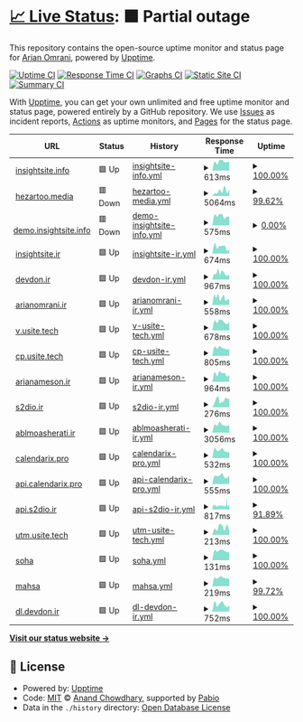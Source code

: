 # [📈 Live Status](https://demo.upptime.js.org): <!--live status--> **🟧 Partial outage**

This repository contains the open-source uptime monitor and status page for [Arian Omrani](https://devdon.ir), powered by [Upptime](https://github.com/upptime/upptime).

[![Uptime CI](https://github.com/arian24b/utm/workflows/Uptime%20CI/badge.svg)](https://github.com/arian24b/utm/actions?query=workflow%3A%22Uptime+CI%22)
[![Response Time CI](https://github.com/arian24b/utm/workflows/Response%20Time%20CI/badge.svg)](https://github.com/arian24b/utm/actions?query=workflow%3A%22Response+Time+CI%22)
[![Graphs CI](https://github.com/arian24b/utm/workflows/Graphs%20CI/badge.svg)](https://github.com/arian24b/utm/actions?query=workflow%3A%22Graphs+CI%22)
[![Static Site CI](https://github.com/arian24b/utm/workflows/Static%20Site%20CI/badge.svg)](https://github.com/arian24b/utm/actions?query=workflow%3A%22Static+Site+CI%22)
[![Summary CI](https://github.com/arian24b/utm/workflows/Summary%20CI/badge.svg)](https://github.com/arian24b/utm/actions?query=workflow%3A%22Summary+CI%22)

With [Upptime](https://upptime.js.org), you can get your own unlimited and free uptime monitor and status page, powered entirely by a GitHub repository. We use [Issues](https://github.com/arian24b/utm/issues) as incident reports, [Actions](https://github.com/arian24b/utm/actions) as uptime monitors, and [Pages](https://demo.upptime.js.org) for the status page.

<!--start: status pages-->
<!-- This summary is generated by Upptime (https://github.com/upptime/upptime) -->
<!-- Do not edit this manually, your changes will be overwritten -->
<!-- prettier-ignore -->
| URL | Status | History | Response Time | Uptime |
| --- | ------ | ------- | ------------- | ------ |
| <img alt="" src="https://icons.duckduckgo.com/ip3/insightsite.info.ico" height="13"> [insightsite.info](https://insightsite.info) | 🟩 Up | [insightsite-info.yml](https://github.com/arian24b/utm/commits/HEAD/history/insightsite-info.yml) | <details><summary><img alt="Response time graph" src="./graphs/insightsite-info/response-time-week.png" height="20"> 613ms</summary><br><a href="https://utm.usite.tech/history/insightsite-info"><img alt="Response time 633" src="https://img.shields.io/endpoint?url=https%3A%2F%2Fraw.githubusercontent.com%2Farian24b%2Futm%2FHEAD%2Fapi%2Finsightsite-info%2Fresponse-time.json"></a><br><a href="https://utm.usite.tech/history/insightsite-info"><img alt="24-hour response time 610" src="https://img.shields.io/endpoint?url=https%3A%2F%2Fraw.githubusercontent.com%2Farian24b%2Futm%2FHEAD%2Fapi%2Finsightsite-info%2Fresponse-time-day.json"></a><br><a href="https://utm.usite.tech/history/insightsite-info"><img alt="7-day response time 613" src="https://img.shields.io/endpoint?url=https%3A%2F%2Fraw.githubusercontent.com%2Farian24b%2Futm%2FHEAD%2Fapi%2Finsightsite-info%2Fresponse-time-week.json"></a><br><a href="https://utm.usite.tech/history/insightsite-info"><img alt="30-day response time 592" src="https://img.shields.io/endpoint?url=https%3A%2F%2Fraw.githubusercontent.com%2Farian24b%2Futm%2FHEAD%2Fapi%2Finsightsite-info%2Fresponse-time-month.json"></a><br><a href="https://utm.usite.tech/history/insightsite-info"><img alt="1-year response time 633" src="https://img.shields.io/endpoint?url=https%3A%2F%2Fraw.githubusercontent.com%2Farian24b%2Futm%2FHEAD%2Fapi%2Finsightsite-info%2Fresponse-time-year.json"></a></details> | <details><summary><a href="https://utm.usite.tech/history/insightsite-info">100.00%</a></summary><a href="https://utm.usite.tech/history/insightsite-info"><img alt="All-time uptime 99.94%" src="https://img.shields.io/endpoint?url=https%3A%2F%2Fraw.githubusercontent.com%2Farian24b%2Futm%2FHEAD%2Fapi%2Finsightsite-info%2Fuptime.json"></a><br><a href="https://utm.usite.tech/history/insightsite-info"><img alt="24-hour uptime 100.00%" src="https://img.shields.io/endpoint?url=https%3A%2F%2Fraw.githubusercontent.com%2Farian24b%2Futm%2FHEAD%2Fapi%2Finsightsite-info%2Fuptime-day.json"></a><br><a href="https://utm.usite.tech/history/insightsite-info"><img alt="7-day uptime 100.00%" src="https://img.shields.io/endpoint?url=https%3A%2F%2Fraw.githubusercontent.com%2Farian24b%2Futm%2FHEAD%2Fapi%2Finsightsite-info%2Fuptime-week.json"></a><br><a href="https://utm.usite.tech/history/insightsite-info"><img alt="30-day uptime 99.94%" src="https://img.shields.io/endpoint?url=https%3A%2F%2Fraw.githubusercontent.com%2Farian24b%2Futm%2FHEAD%2Fapi%2Finsightsite-info%2Fuptime-month.json"></a><br><a href="https://utm.usite.tech/history/insightsite-info"><img alt="1-year uptime 99.94%" src="https://img.shields.io/endpoint?url=https%3A%2F%2Fraw.githubusercontent.com%2Farian24b%2Futm%2FHEAD%2Fapi%2Finsightsite-info%2Fuptime-year.json"></a></details>
| <img alt="" src="https://icons.duckduckgo.com/ip3/hezartoo.media.ico" height="13"> [hezartoo.media](https://hezartoo.media) | 🟥 Down | [hezartoo-media.yml](https://github.com/arian24b/utm/commits/HEAD/history/hezartoo-media.yml) | <details><summary><img alt="Response time graph" src="./graphs/hezartoo-media/response-time-week.png" height="20"> 5064ms</summary><br><a href="https://utm.usite.tech/history/hezartoo-media"><img alt="Response time 2340" src="https://img.shields.io/endpoint?url=https%3A%2F%2Fraw.githubusercontent.com%2Farian24b%2Futm%2FHEAD%2Fapi%2Fhezartoo-media%2Fresponse-time.json"></a><br><a href="https://utm.usite.tech/history/hezartoo-media"><img alt="24-hour response time 10579" src="https://img.shields.io/endpoint?url=https%3A%2F%2Fraw.githubusercontent.com%2Farian24b%2Futm%2FHEAD%2Fapi%2Fhezartoo-media%2Fresponse-time-day.json"></a><br><a href="https://utm.usite.tech/history/hezartoo-media"><img alt="7-day response time 5064" src="https://img.shields.io/endpoint?url=https%3A%2F%2Fraw.githubusercontent.com%2Farian24b%2Futm%2FHEAD%2Fapi%2Fhezartoo-media%2Fresponse-time-week.json"></a><br><a href="https://utm.usite.tech/history/hezartoo-media"><img alt="30-day response time 2535" src="https://img.shields.io/endpoint?url=https%3A%2F%2Fraw.githubusercontent.com%2Farian24b%2Futm%2FHEAD%2Fapi%2Fhezartoo-media%2Fresponse-time-month.json"></a><br><a href="https://utm.usite.tech/history/hezartoo-media"><img alt="1-year response time 2340" src="https://img.shields.io/endpoint?url=https%3A%2F%2Fraw.githubusercontent.com%2Farian24b%2Futm%2FHEAD%2Fapi%2Fhezartoo-media%2Fresponse-time-year.json"></a></details> | <details><summary><a href="https://utm.usite.tech/history/hezartoo-media">99.62%</a></summary><a href="https://utm.usite.tech/history/hezartoo-media"><img alt="All-time uptime 99.93%" src="https://img.shields.io/endpoint?url=https%3A%2F%2Fraw.githubusercontent.com%2Farian24b%2Futm%2FHEAD%2Fapi%2Fhezartoo-media%2Fuptime.json"></a><br><a href="https://utm.usite.tech/history/hezartoo-media"><img alt="24-hour uptime 97.34%" src="https://img.shields.io/endpoint?url=https%3A%2F%2Fraw.githubusercontent.com%2Farian24b%2Futm%2FHEAD%2Fapi%2Fhezartoo-media%2Fuptime-day.json"></a><br><a href="https://utm.usite.tech/history/hezartoo-media"><img alt="7-day uptime 99.62%" src="https://img.shields.io/endpoint?url=https%3A%2F%2Fraw.githubusercontent.com%2Farian24b%2Futm%2FHEAD%2Fapi%2Fhezartoo-media%2Fuptime-week.json"></a><br><a href="https://utm.usite.tech/history/hezartoo-media"><img alt="30-day uptime 99.91%" src="https://img.shields.io/endpoint?url=https%3A%2F%2Fraw.githubusercontent.com%2Farian24b%2Futm%2FHEAD%2Fapi%2Fhezartoo-media%2Fuptime-month.json"></a><br><a href="https://utm.usite.tech/history/hezartoo-media"><img alt="1-year uptime 99.93%" src="https://img.shields.io/endpoint?url=https%3A%2F%2Fraw.githubusercontent.com%2Farian24b%2Futm%2FHEAD%2Fapi%2Fhezartoo-media%2Fuptime-year.json"></a></details>
| <img alt="" src="https://icons.duckduckgo.com/ip3/demo.insightsite.info.ico" height="13"> [demo.insightsite.info](https://demo.insightsite.info) | 🟥 Down | [demo-insightsite-info.yml](https://github.com/arian24b/utm/commits/HEAD/history/demo-insightsite-info.yml) | <details><summary><img alt="Response time graph" src="./graphs/demo-insightsite-info/response-time-week.png" height="20"> 575ms</summary><br><a href="https://utm.usite.tech/history/demo-insightsite-info"><img alt="Response time 691" src="https://img.shields.io/endpoint?url=https%3A%2F%2Fraw.githubusercontent.com%2Farian24b%2Futm%2FHEAD%2Fapi%2Fdemo-insightsite-info%2Fresponse-time.json"></a><br><a href="https://utm.usite.tech/history/demo-insightsite-info"><img alt="24-hour response time 518" src="https://img.shields.io/endpoint?url=https%3A%2F%2Fraw.githubusercontent.com%2Farian24b%2Futm%2FHEAD%2Fapi%2Fdemo-insightsite-info%2Fresponse-time-day.json"></a><br><a href="https://utm.usite.tech/history/demo-insightsite-info"><img alt="7-day response time 575" src="https://img.shields.io/endpoint?url=https%3A%2F%2Fraw.githubusercontent.com%2Farian24b%2Futm%2FHEAD%2Fapi%2Fdemo-insightsite-info%2Fresponse-time-week.json"></a><br><a href="https://utm.usite.tech/history/demo-insightsite-info"><img alt="30-day response time 554" src="https://img.shields.io/endpoint?url=https%3A%2F%2Fraw.githubusercontent.com%2Farian24b%2Futm%2FHEAD%2Fapi%2Fdemo-insightsite-info%2Fresponse-time-month.json"></a><br><a href="https://utm.usite.tech/history/demo-insightsite-info"><img alt="1-year response time 691" src="https://img.shields.io/endpoint?url=https%3A%2F%2Fraw.githubusercontent.com%2Farian24b%2Futm%2FHEAD%2Fapi%2Fdemo-insightsite-info%2Fresponse-time-year.json"></a></details> | <details><summary><a href="https://utm.usite.tech/history/demo-insightsite-info">0.00%</a></summary><a href="https://utm.usite.tech/history/demo-insightsite-info"><img alt="All-time uptime 52.22%" src="https://img.shields.io/endpoint?url=https%3A%2F%2Fraw.githubusercontent.com%2Farian24b%2Futm%2FHEAD%2Fapi%2Fdemo-insightsite-info%2Fuptime.json"></a><br><a href="https://utm.usite.tech/history/demo-insightsite-info"><img alt="24-hour uptime 0.00%" src="https://img.shields.io/endpoint?url=https%3A%2F%2Fraw.githubusercontent.com%2Farian24b%2Futm%2FHEAD%2Fapi%2Fdemo-insightsite-info%2Fuptime-day.json"></a><br><a href="https://utm.usite.tech/history/demo-insightsite-info"><img alt="7-day uptime 0.00%" src="https://img.shields.io/endpoint?url=https%3A%2F%2Fraw.githubusercontent.com%2Farian24b%2Futm%2FHEAD%2Fapi%2Fdemo-insightsite-info%2Fuptime-week.json"></a><br><a href="https://utm.usite.tech/history/demo-insightsite-info"><img alt="30-day uptime 0.00%" src="https://img.shields.io/endpoint?url=https%3A%2F%2Fraw.githubusercontent.com%2Farian24b%2Futm%2FHEAD%2Fapi%2Fdemo-insightsite-info%2Fuptime-month.json"></a><br><a href="https://utm.usite.tech/history/demo-insightsite-info"><img alt="1-year uptime 52.22%" src="https://img.shields.io/endpoint?url=https%3A%2F%2Fraw.githubusercontent.com%2Farian24b%2Futm%2FHEAD%2Fapi%2Fdemo-insightsite-info%2Fuptime-year.json"></a></details>
| <img alt="" src="https://icons.duckduckgo.com/ip3/insightsite.ir.ico" height="13"> [insightsite.ir](https://insightsite.ir) | 🟩 Up | [insightsite-ir.yml](https://github.com/arian24b/utm/commits/HEAD/history/insightsite-ir.yml) | <details><summary><img alt="Response time graph" src="./graphs/insightsite-ir/response-time-week.png" height="20"> 674ms</summary><br><a href="https://utm.usite.tech/history/insightsite-ir"><img alt="Response time 633" src="https://img.shields.io/endpoint?url=https%3A%2F%2Fraw.githubusercontent.com%2Farian24b%2Futm%2FHEAD%2Fapi%2Finsightsite-ir%2Fresponse-time.json"></a><br><a href="https://utm.usite.tech/history/insightsite-ir"><img alt="24-hour response time 418" src="https://img.shields.io/endpoint?url=https%3A%2F%2Fraw.githubusercontent.com%2Farian24b%2Futm%2FHEAD%2Fapi%2Finsightsite-ir%2Fresponse-time-day.json"></a><br><a href="https://utm.usite.tech/history/insightsite-ir"><img alt="7-day response time 674" src="https://img.shields.io/endpoint?url=https%3A%2F%2Fraw.githubusercontent.com%2Farian24b%2Futm%2FHEAD%2Fapi%2Finsightsite-ir%2Fresponse-time-week.json"></a><br><a href="https://utm.usite.tech/history/insightsite-ir"><img alt="30-day response time 649" src="https://img.shields.io/endpoint?url=https%3A%2F%2Fraw.githubusercontent.com%2Farian24b%2Futm%2FHEAD%2Fapi%2Finsightsite-ir%2Fresponse-time-month.json"></a><br><a href="https://utm.usite.tech/history/insightsite-ir"><img alt="1-year response time 633" src="https://img.shields.io/endpoint?url=https%3A%2F%2Fraw.githubusercontent.com%2Farian24b%2Futm%2FHEAD%2Fapi%2Finsightsite-ir%2Fresponse-time-year.json"></a></details> | <details><summary><a href="https://utm.usite.tech/history/insightsite-ir">100.00%</a></summary><a href="https://utm.usite.tech/history/insightsite-ir"><img alt="All-time uptime 49.73%" src="https://img.shields.io/endpoint?url=https%3A%2F%2Fraw.githubusercontent.com%2Farian24b%2Futm%2FHEAD%2Fapi%2Finsightsite-ir%2Fuptime.json"></a><br><a href="https://utm.usite.tech/history/insightsite-ir"><img alt="24-hour uptime 100.00%" src="https://img.shields.io/endpoint?url=https%3A%2F%2Fraw.githubusercontent.com%2Farian24b%2Futm%2FHEAD%2Fapi%2Finsightsite-ir%2Fuptime-day.json"></a><br><a href="https://utm.usite.tech/history/insightsite-ir"><img alt="7-day uptime 100.00%" src="https://img.shields.io/endpoint?url=https%3A%2F%2Fraw.githubusercontent.com%2Farian24b%2Futm%2FHEAD%2Fapi%2Finsightsite-ir%2Fuptime-week.json"></a><br><a href="https://utm.usite.tech/history/insightsite-ir"><img alt="30-day uptime 99.94%" src="https://img.shields.io/endpoint?url=https%3A%2F%2Fraw.githubusercontent.com%2Farian24b%2Futm%2FHEAD%2Fapi%2Finsightsite-ir%2Fuptime-month.json"></a><br><a href="https://utm.usite.tech/history/insightsite-ir"><img alt="1-year uptime 49.73%" src="https://img.shields.io/endpoint?url=https%3A%2F%2Fraw.githubusercontent.com%2Farian24b%2Futm%2FHEAD%2Fapi%2Finsightsite-ir%2Fuptime-year.json"></a></details>
| <img alt="" src="https://icons.duckduckgo.com/ip3/devdon.ir.ico" height="13"> [devdon.ir](https://devdon.ir) | 🟩 Up | [devdon-ir.yml](https://github.com/arian24b/utm/commits/HEAD/history/devdon-ir.yml) | <details><summary><img alt="Response time graph" src="./graphs/devdon-ir/response-time-week.png" height="20"> 967ms</summary><br><a href="https://utm.usite.tech/history/devdon-ir"><img alt="Response time 652" src="https://img.shields.io/endpoint?url=https%3A%2F%2Fraw.githubusercontent.com%2Farian24b%2Futm%2FHEAD%2Fapi%2Fdevdon-ir%2Fresponse-time.json"></a><br><a href="https://utm.usite.tech/history/devdon-ir"><img alt="24-hour response time 761" src="https://img.shields.io/endpoint?url=https%3A%2F%2Fraw.githubusercontent.com%2Farian24b%2Futm%2FHEAD%2Fapi%2Fdevdon-ir%2Fresponse-time-day.json"></a><br><a href="https://utm.usite.tech/history/devdon-ir"><img alt="7-day response time 967" src="https://img.shields.io/endpoint?url=https%3A%2F%2Fraw.githubusercontent.com%2Farian24b%2Futm%2FHEAD%2Fapi%2Fdevdon-ir%2Fresponse-time-week.json"></a><br><a href="https://utm.usite.tech/history/devdon-ir"><img alt="30-day response time 992" src="https://img.shields.io/endpoint?url=https%3A%2F%2Fraw.githubusercontent.com%2Farian24b%2Futm%2FHEAD%2Fapi%2Fdevdon-ir%2Fresponse-time-month.json"></a><br><a href="https://utm.usite.tech/history/devdon-ir"><img alt="1-year response time 676" src="https://img.shields.io/endpoint?url=https%3A%2F%2Fraw.githubusercontent.com%2Farian24b%2Futm%2FHEAD%2Fapi%2Fdevdon-ir%2Fresponse-time-year.json"></a></details> | <details><summary><a href="https://utm.usite.tech/history/devdon-ir">100.00%</a></summary><a href="https://utm.usite.tech/history/devdon-ir"><img alt="All-time uptime 50.71%" src="https://img.shields.io/endpoint?url=https%3A%2F%2Fraw.githubusercontent.com%2Farian24b%2Futm%2FHEAD%2Fapi%2Fdevdon-ir%2Fuptime.json"></a><br><a href="https://utm.usite.tech/history/devdon-ir"><img alt="24-hour uptime 100.00%" src="https://img.shields.io/endpoint?url=https%3A%2F%2Fraw.githubusercontent.com%2Farian24b%2Futm%2FHEAD%2Fapi%2Fdevdon-ir%2Fuptime-day.json"></a><br><a href="https://utm.usite.tech/history/devdon-ir"><img alt="7-day uptime 100.00%" src="https://img.shields.io/endpoint?url=https%3A%2F%2Fraw.githubusercontent.com%2Farian24b%2Futm%2FHEAD%2Fapi%2Fdevdon-ir%2Fuptime-week.json"></a><br><a href="https://utm.usite.tech/history/devdon-ir"><img alt="30-day uptime 100.00%" src="https://img.shields.io/endpoint?url=https%3A%2F%2Fraw.githubusercontent.com%2Farian24b%2Futm%2FHEAD%2Fapi%2Fdevdon-ir%2Fuptime-month.json"></a><br><a href="https://utm.usite.tech/history/devdon-ir"><img alt="1-year uptime 55.85%" src="https://img.shields.io/endpoint?url=https%3A%2F%2Fraw.githubusercontent.com%2Farian24b%2Futm%2FHEAD%2Fapi%2Fdevdon-ir%2Fuptime-year.json"></a></details>
| <img alt="" src="https://icons.duckduckgo.com/ip3/arianomrani.ir.ico" height="13"> [arianomrani.ir](https://arianomrani.ir) | 🟩 Up | [arianomrani-ir.yml](https://github.com/arian24b/utm/commits/HEAD/history/arianomrani-ir.yml) | <details><summary><img alt="Response time graph" src="./graphs/arianomrani-ir/response-time-week.png" height="20"> 558ms</summary><br><a href="https://utm.usite.tech/history/arianomrani-ir"><img alt="Response time 548" src="https://img.shields.io/endpoint?url=https%3A%2F%2Fraw.githubusercontent.com%2Farian24b%2Futm%2FHEAD%2Fapi%2Farianomrani-ir%2Fresponse-time.json"></a><br><a href="https://utm.usite.tech/history/arianomrani-ir"><img alt="24-hour response time 431" src="https://img.shields.io/endpoint?url=https%3A%2F%2Fraw.githubusercontent.com%2Farian24b%2Futm%2FHEAD%2Fapi%2Farianomrani-ir%2Fresponse-time-day.json"></a><br><a href="https://utm.usite.tech/history/arianomrani-ir"><img alt="7-day response time 558" src="https://img.shields.io/endpoint?url=https%3A%2F%2Fraw.githubusercontent.com%2Farian24b%2Futm%2FHEAD%2Fapi%2Farianomrani-ir%2Fresponse-time-week.json"></a><br><a href="https://utm.usite.tech/history/arianomrani-ir"><img alt="30-day response time 612" src="https://img.shields.io/endpoint?url=https%3A%2F%2Fraw.githubusercontent.com%2Farian24b%2Futm%2FHEAD%2Fapi%2Farianomrani-ir%2Fresponse-time-month.json"></a><br><a href="https://utm.usite.tech/history/arianomrani-ir"><img alt="1-year response time 559" src="https://img.shields.io/endpoint?url=https%3A%2F%2Fraw.githubusercontent.com%2Farian24b%2Futm%2FHEAD%2Fapi%2Farianomrani-ir%2Fresponse-time-year.json"></a></details> | <details><summary><a href="https://utm.usite.tech/history/arianomrani-ir">100.00%</a></summary><a href="https://utm.usite.tech/history/arianomrani-ir"><img alt="All-time uptime 29.48%" src="https://img.shields.io/endpoint?url=https%3A%2F%2Fraw.githubusercontent.com%2Farian24b%2Futm%2FHEAD%2Fapi%2Farianomrani-ir%2Fuptime.json"></a><br><a href="https://utm.usite.tech/history/arianomrani-ir"><img alt="24-hour uptime 100.00%" src="https://img.shields.io/endpoint?url=https%3A%2F%2Fraw.githubusercontent.com%2Farian24b%2Futm%2FHEAD%2Fapi%2Farianomrani-ir%2Fuptime-day.json"></a><br><a href="https://utm.usite.tech/history/arianomrani-ir"><img alt="7-day uptime 100.00%" src="https://img.shields.io/endpoint?url=https%3A%2F%2Fraw.githubusercontent.com%2Farian24b%2Futm%2FHEAD%2Fapi%2Farianomrani-ir%2Fuptime-week.json"></a><br><a href="https://utm.usite.tech/history/arianomrani-ir"><img alt="30-day uptime 100.00%" src="https://img.shields.io/endpoint?url=https%3A%2F%2Fraw.githubusercontent.com%2Farian24b%2Futm%2FHEAD%2Fapi%2Farianomrani-ir%2Fuptime-month.json"></a><br><a href="https://utm.usite.tech/history/arianomrani-ir"><img alt="1-year uptime 32.47%" src="https://img.shields.io/endpoint?url=https%3A%2F%2Fraw.githubusercontent.com%2Farian24b%2Futm%2FHEAD%2Fapi%2Farianomrani-ir%2Fuptime-year.json"></a></details>
| <img alt="" src="https://icons.duckduckgo.com/ip3/v.usite.tech.ico" height="13"> [v.usite.tech](https://v.usite.tech) | 🟩 Up | [v-usite-tech.yml](https://github.com/arian24b/utm/commits/HEAD/history/v-usite-tech.yml) | <details><summary><img alt="Response time graph" src="./graphs/v-usite-tech/response-time-week.png" height="20"> 678ms</summary><br><a href="https://utm.usite.tech/history/v-usite-tech"><img alt="Response time 742" src="https://img.shields.io/endpoint?url=https%3A%2F%2Fraw.githubusercontent.com%2Farian24b%2Futm%2FHEAD%2Fapi%2Fv-usite-tech%2Fresponse-time.json"></a><br><a href="https://utm.usite.tech/history/v-usite-tech"><img alt="24-hour response time 626" src="https://img.shields.io/endpoint?url=https%3A%2F%2Fraw.githubusercontent.com%2Farian24b%2Futm%2FHEAD%2Fapi%2Fv-usite-tech%2Fresponse-time-day.json"></a><br><a href="https://utm.usite.tech/history/v-usite-tech"><img alt="7-day response time 678" src="https://img.shields.io/endpoint?url=https%3A%2F%2Fraw.githubusercontent.com%2Farian24b%2Futm%2FHEAD%2Fapi%2Fv-usite-tech%2Fresponse-time-week.json"></a><br><a href="https://utm.usite.tech/history/v-usite-tech"><img alt="30-day response time 647" src="https://img.shields.io/endpoint?url=https%3A%2F%2Fraw.githubusercontent.com%2Farian24b%2Futm%2FHEAD%2Fapi%2Fv-usite-tech%2Fresponse-time-month.json"></a><br><a href="https://utm.usite.tech/history/v-usite-tech"><img alt="1-year response time 742" src="https://img.shields.io/endpoint?url=https%3A%2F%2Fraw.githubusercontent.com%2Farian24b%2Futm%2FHEAD%2Fapi%2Fv-usite-tech%2Fresponse-time-year.json"></a></details> | <details><summary><a href="https://utm.usite.tech/history/v-usite-tech">100.00%</a></summary><a href="https://utm.usite.tech/history/v-usite-tech"><img alt="All-time uptime 99.95%" src="https://img.shields.io/endpoint?url=https%3A%2F%2Fraw.githubusercontent.com%2Farian24b%2Futm%2FHEAD%2Fapi%2Fv-usite-tech%2Fuptime.json"></a><br><a href="https://utm.usite.tech/history/v-usite-tech"><img alt="24-hour uptime 100.00%" src="https://img.shields.io/endpoint?url=https%3A%2F%2Fraw.githubusercontent.com%2Farian24b%2Futm%2FHEAD%2Fapi%2Fv-usite-tech%2Fuptime-day.json"></a><br><a href="https://utm.usite.tech/history/v-usite-tech"><img alt="7-day uptime 100.00%" src="https://img.shields.io/endpoint?url=https%3A%2F%2Fraw.githubusercontent.com%2Farian24b%2Futm%2FHEAD%2Fapi%2Fv-usite-tech%2Fuptime-week.json"></a><br><a href="https://utm.usite.tech/history/v-usite-tech"><img alt="30-day uptime 100.00%" src="https://img.shields.io/endpoint?url=https%3A%2F%2Fraw.githubusercontent.com%2Farian24b%2Futm%2FHEAD%2Fapi%2Fv-usite-tech%2Fuptime-month.json"></a><br><a href="https://utm.usite.tech/history/v-usite-tech"><img alt="1-year uptime 99.95%" src="https://img.shields.io/endpoint?url=https%3A%2F%2Fraw.githubusercontent.com%2Farian24b%2Futm%2FHEAD%2Fapi%2Fv-usite-tech%2Fuptime-year.json"></a></details>
| <img alt="" src="https://icons.duckduckgo.com/ip3/cp.usite.tech.ico" height="13"> [cp.usite.tech](https://cp.usite.tech) | 🟩 Up | [cp-usite-tech.yml](https://github.com/arian24b/utm/commits/HEAD/history/cp-usite-tech.yml) | <details><summary><img alt="Response time graph" src="./graphs/cp-usite-tech/response-time-week.png" height="20"> 805ms</summary><br><a href="https://utm.usite.tech/history/cp-usite-tech"><img alt="Response time 832" src="https://img.shields.io/endpoint?url=https%3A%2F%2Fraw.githubusercontent.com%2Farian24b%2Futm%2FHEAD%2Fapi%2Fcp-usite-tech%2Fresponse-time.json"></a><br><a href="https://utm.usite.tech/history/cp-usite-tech"><img alt="24-hour response time 689" src="https://img.shields.io/endpoint?url=https%3A%2F%2Fraw.githubusercontent.com%2Farian24b%2Futm%2FHEAD%2Fapi%2Fcp-usite-tech%2Fresponse-time-day.json"></a><br><a href="https://utm.usite.tech/history/cp-usite-tech"><img alt="7-day response time 805" src="https://img.shields.io/endpoint?url=https%3A%2F%2Fraw.githubusercontent.com%2Farian24b%2Futm%2FHEAD%2Fapi%2Fcp-usite-tech%2Fresponse-time-week.json"></a><br><a href="https://utm.usite.tech/history/cp-usite-tech"><img alt="30-day response time 798" src="https://img.shields.io/endpoint?url=https%3A%2F%2Fraw.githubusercontent.com%2Farian24b%2Futm%2FHEAD%2Fapi%2Fcp-usite-tech%2Fresponse-time-month.json"></a><br><a href="https://utm.usite.tech/history/cp-usite-tech"><img alt="1-year response time 832" src="https://img.shields.io/endpoint?url=https%3A%2F%2Fraw.githubusercontent.com%2Farian24b%2Futm%2FHEAD%2Fapi%2Fcp-usite-tech%2Fresponse-time-year.json"></a></details> | <details><summary><a href="https://utm.usite.tech/history/cp-usite-tech">100.00%</a></summary><a href="https://utm.usite.tech/history/cp-usite-tech"><img alt="All-time uptime 99.95%" src="https://img.shields.io/endpoint?url=https%3A%2F%2Fraw.githubusercontent.com%2Farian24b%2Futm%2FHEAD%2Fapi%2Fcp-usite-tech%2Fuptime.json"></a><br><a href="https://utm.usite.tech/history/cp-usite-tech"><img alt="24-hour uptime 100.00%" src="https://img.shields.io/endpoint?url=https%3A%2F%2Fraw.githubusercontent.com%2Farian24b%2Futm%2FHEAD%2Fapi%2Fcp-usite-tech%2Fuptime-day.json"></a><br><a href="https://utm.usite.tech/history/cp-usite-tech"><img alt="7-day uptime 100.00%" src="https://img.shields.io/endpoint?url=https%3A%2F%2Fraw.githubusercontent.com%2Farian24b%2Futm%2FHEAD%2Fapi%2Fcp-usite-tech%2Fuptime-week.json"></a><br><a href="https://utm.usite.tech/history/cp-usite-tech"><img alt="30-day uptime 100.00%" src="https://img.shields.io/endpoint?url=https%3A%2F%2Fraw.githubusercontent.com%2Farian24b%2Futm%2FHEAD%2Fapi%2Fcp-usite-tech%2Fuptime-month.json"></a><br><a href="https://utm.usite.tech/history/cp-usite-tech"><img alt="1-year uptime 99.95%" src="https://img.shields.io/endpoint?url=https%3A%2F%2Fraw.githubusercontent.com%2Farian24b%2Futm%2FHEAD%2Fapi%2Fcp-usite-tech%2Fuptime-year.json"></a></details>
| <img alt="" src="https://icons.duckduckgo.com/ip3/arianameson.ir.ico" height="13"> [arianameson.ir](https://arianameson.ir) | 🟩 Up | [arianameson-ir.yml](https://github.com/arian24b/utm/commits/HEAD/history/arianameson-ir.yml) | <details><summary><img alt="Response time graph" src="./graphs/arianameson-ir/response-time-week.png" height="20"> 964ms</summary><br><a href="https://utm.usite.tech/history/arianameson-ir"><img alt="Response time 935" src="https://img.shields.io/endpoint?url=https%3A%2F%2Fraw.githubusercontent.com%2Farian24b%2Futm%2FHEAD%2Fapi%2Farianameson-ir%2Fresponse-time.json"></a><br><a href="https://utm.usite.tech/history/arianameson-ir"><img alt="24-hour response time 823" src="https://img.shields.io/endpoint?url=https%3A%2F%2Fraw.githubusercontent.com%2Farian24b%2Futm%2FHEAD%2Fapi%2Farianameson-ir%2Fresponse-time-day.json"></a><br><a href="https://utm.usite.tech/history/arianameson-ir"><img alt="7-day response time 964" src="https://img.shields.io/endpoint?url=https%3A%2F%2Fraw.githubusercontent.com%2Farian24b%2Futm%2FHEAD%2Fapi%2Farianameson-ir%2Fresponse-time-week.json"></a><br><a href="https://utm.usite.tech/history/arianameson-ir"><img alt="30-day response time 915" src="https://img.shields.io/endpoint?url=https%3A%2F%2Fraw.githubusercontent.com%2Farian24b%2Futm%2FHEAD%2Fapi%2Farianameson-ir%2Fresponse-time-month.json"></a><br><a href="https://utm.usite.tech/history/arianameson-ir"><img alt="1-year response time 913" src="https://img.shields.io/endpoint?url=https%3A%2F%2Fraw.githubusercontent.com%2Farian24b%2Futm%2FHEAD%2Fapi%2Farianameson-ir%2Fresponse-time-year.json"></a></details> | <details><summary><a href="https://utm.usite.tech/history/arianameson-ir">100.00%</a></summary><a href="https://utm.usite.tech/history/arianameson-ir"><img alt="All-time uptime 60.89%" src="https://img.shields.io/endpoint?url=https%3A%2F%2Fraw.githubusercontent.com%2Farian24b%2Futm%2FHEAD%2Fapi%2Farianameson-ir%2Fuptime.json"></a><br><a href="https://utm.usite.tech/history/arianameson-ir"><img alt="24-hour uptime 100.00%" src="https://img.shields.io/endpoint?url=https%3A%2F%2Fraw.githubusercontent.com%2Farian24b%2Futm%2FHEAD%2Fapi%2Farianameson-ir%2Fuptime-day.json"></a><br><a href="https://utm.usite.tech/history/arianameson-ir"><img alt="7-day uptime 100.00%" src="https://img.shields.io/endpoint?url=https%3A%2F%2Fraw.githubusercontent.com%2Farian24b%2Futm%2FHEAD%2Fapi%2Farianameson-ir%2Fuptime-week.json"></a><br><a href="https://utm.usite.tech/history/arianameson-ir"><img alt="30-day uptime 100.00%" src="https://img.shields.io/endpoint?url=https%3A%2F%2Fraw.githubusercontent.com%2Farian24b%2Futm%2FHEAD%2Fapi%2Farianameson-ir%2Fuptime-month.json"></a><br><a href="https://utm.usite.tech/history/arianameson-ir"><img alt="1-year uptime 60.46%" src="https://img.shields.io/endpoint?url=https%3A%2F%2Fraw.githubusercontent.com%2Farian24b%2Futm%2FHEAD%2Fapi%2Farianameson-ir%2Fuptime-year.json"></a></details>
| <img alt="" src="https://icons.duckduckgo.com/ip3/s2dio.ir.ico" height="13"> [s2dio.ir](https://s2dio.ir) | 🟩 Up | [s2dio-ir.yml](https://github.com/arian24b/utm/commits/HEAD/history/s2dio-ir.yml) | <details><summary><img alt="Response time graph" src="./graphs/s2dio-ir/response-time-week.png" height="20"> 276ms</summary><br><a href="https://utm.usite.tech/history/s2dio-ir"><img alt="Response time 443" src="https://img.shields.io/endpoint?url=https%3A%2F%2Fraw.githubusercontent.com%2Farian24b%2Futm%2FHEAD%2Fapi%2Fs2dio-ir%2Fresponse-time.json"></a><br><a href="https://utm.usite.tech/history/s2dio-ir"><img alt="24-hour response time 325" src="https://img.shields.io/endpoint?url=https%3A%2F%2Fraw.githubusercontent.com%2Farian24b%2Futm%2FHEAD%2Fapi%2Fs2dio-ir%2Fresponse-time-day.json"></a><br><a href="https://utm.usite.tech/history/s2dio-ir"><img alt="7-day response time 276" src="https://img.shields.io/endpoint?url=https%3A%2F%2Fraw.githubusercontent.com%2Farian24b%2Futm%2FHEAD%2Fapi%2Fs2dio-ir%2Fresponse-time-week.json"></a><br><a href="https://utm.usite.tech/history/s2dio-ir"><img alt="30-day response time 274" src="https://img.shields.io/endpoint?url=https%3A%2F%2Fraw.githubusercontent.com%2Farian24b%2Futm%2FHEAD%2Fapi%2Fs2dio-ir%2Fresponse-time-month.json"></a><br><a href="https://utm.usite.tech/history/s2dio-ir"><img alt="1-year response time 443" src="https://img.shields.io/endpoint?url=https%3A%2F%2Fraw.githubusercontent.com%2Farian24b%2Futm%2FHEAD%2Fapi%2Fs2dio-ir%2Fresponse-time-year.json"></a></details> | <details><summary><a href="https://utm.usite.tech/history/s2dio-ir">100.00%</a></summary><a href="https://utm.usite.tech/history/s2dio-ir"><img alt="All-time uptime 99.95%" src="https://img.shields.io/endpoint?url=https%3A%2F%2Fraw.githubusercontent.com%2Farian24b%2Futm%2FHEAD%2Fapi%2Fs2dio-ir%2Fuptime.json"></a><br><a href="https://utm.usite.tech/history/s2dio-ir"><img alt="24-hour uptime 100.00%" src="https://img.shields.io/endpoint?url=https%3A%2F%2Fraw.githubusercontent.com%2Farian24b%2Futm%2FHEAD%2Fapi%2Fs2dio-ir%2Fuptime-day.json"></a><br><a href="https://utm.usite.tech/history/s2dio-ir"><img alt="7-day uptime 100.00%" src="https://img.shields.io/endpoint?url=https%3A%2F%2Fraw.githubusercontent.com%2Farian24b%2Futm%2FHEAD%2Fapi%2Fs2dio-ir%2Fuptime-week.json"></a><br><a href="https://utm.usite.tech/history/s2dio-ir"><img alt="30-day uptime 100.00%" src="https://img.shields.io/endpoint?url=https%3A%2F%2Fraw.githubusercontent.com%2Farian24b%2Futm%2FHEAD%2Fapi%2Fs2dio-ir%2Fuptime-month.json"></a><br><a href="https://utm.usite.tech/history/s2dio-ir"><img alt="1-year uptime 99.95%" src="https://img.shields.io/endpoint?url=https%3A%2F%2Fraw.githubusercontent.com%2Farian24b%2Futm%2FHEAD%2Fapi%2Fs2dio-ir%2Fuptime-year.json"></a></details>
| <img alt="" src="https://icons.duckduckgo.com/ip3/ablmoasherati.ir.ico" height="13"> [ablmoasherati.ir](https://ablmoasherati.ir) | 🟩 Up | [ablmoasherati-ir.yml](https://github.com/arian24b/utm/commits/HEAD/history/ablmoasherati-ir.yml) | <details><summary><img alt="Response time graph" src="./graphs/ablmoasherati-ir/response-time-week.png" height="20"> 3056ms</summary><br><a href="https://utm.usite.tech/history/ablmoasherati-ir"><img alt="Response time 2899" src="https://img.shields.io/endpoint?url=https%3A%2F%2Fraw.githubusercontent.com%2Farian24b%2Futm%2FHEAD%2Fapi%2Fablmoasherati-ir%2Fresponse-time.json"></a><br><a href="https://utm.usite.tech/history/ablmoasherati-ir"><img alt="24-hour response time 2945" src="https://img.shields.io/endpoint?url=https%3A%2F%2Fraw.githubusercontent.com%2Farian24b%2Futm%2FHEAD%2Fapi%2Fablmoasherati-ir%2Fresponse-time-day.json"></a><br><a href="https://utm.usite.tech/history/ablmoasherati-ir"><img alt="7-day response time 3056" src="https://img.shields.io/endpoint?url=https%3A%2F%2Fraw.githubusercontent.com%2Farian24b%2Futm%2FHEAD%2Fapi%2Fablmoasherati-ir%2Fresponse-time-week.json"></a><br><a href="https://utm.usite.tech/history/ablmoasherati-ir"><img alt="30-day response time 3038" src="https://img.shields.io/endpoint?url=https%3A%2F%2Fraw.githubusercontent.com%2Farian24b%2Futm%2FHEAD%2Fapi%2Fablmoasherati-ir%2Fresponse-time-month.json"></a><br><a href="https://utm.usite.tech/history/ablmoasherati-ir"><img alt="1-year response time 2899" src="https://img.shields.io/endpoint?url=https%3A%2F%2Fraw.githubusercontent.com%2Farian24b%2Futm%2FHEAD%2Fapi%2Fablmoasherati-ir%2Fresponse-time-year.json"></a></details> | <details><summary><a href="https://utm.usite.tech/history/ablmoasherati-ir">100.00%</a></summary><a href="https://utm.usite.tech/history/ablmoasherati-ir"><img alt="All-time uptime 98.69%" src="https://img.shields.io/endpoint?url=https%3A%2F%2Fraw.githubusercontent.com%2Farian24b%2Futm%2FHEAD%2Fapi%2Fablmoasherati-ir%2Fuptime.json"></a><br><a href="https://utm.usite.tech/history/ablmoasherati-ir"><img alt="24-hour uptime 100.00%" src="https://img.shields.io/endpoint?url=https%3A%2F%2Fraw.githubusercontent.com%2Farian24b%2Futm%2FHEAD%2Fapi%2Fablmoasherati-ir%2Fuptime-day.json"></a><br><a href="https://utm.usite.tech/history/ablmoasherati-ir"><img alt="7-day uptime 100.00%" src="https://img.shields.io/endpoint?url=https%3A%2F%2Fraw.githubusercontent.com%2Farian24b%2Futm%2FHEAD%2Fapi%2Fablmoasherati-ir%2Fuptime-week.json"></a><br><a href="https://utm.usite.tech/history/ablmoasherati-ir"><img alt="30-day uptime 100.00%" src="https://img.shields.io/endpoint?url=https%3A%2F%2Fraw.githubusercontent.com%2Farian24b%2Futm%2FHEAD%2Fapi%2Fablmoasherati-ir%2Fuptime-month.json"></a><br><a href="https://utm.usite.tech/history/ablmoasherati-ir"><img alt="1-year uptime 98.69%" src="https://img.shields.io/endpoint?url=https%3A%2F%2Fraw.githubusercontent.com%2Farian24b%2Futm%2FHEAD%2Fapi%2Fablmoasherati-ir%2Fuptime-year.json"></a></details>
| <img alt="" src="https://icons.duckduckgo.com/ip3/calendarix.pro.ico" height="13"> [calendarix.pro](https://calendarix.pro) | 🟩 Up | [calendarix-pro.yml](https://github.com/arian24b/utm/commits/HEAD/history/calendarix-pro.yml) | <details><summary><img alt="Response time graph" src="./graphs/calendarix-pro/response-time-week.png" height="20"> 532ms</summary><br><a href="https://utm.usite.tech/history/calendarix-pro"><img alt="Response time 546" src="https://img.shields.io/endpoint?url=https%3A%2F%2Fraw.githubusercontent.com%2Farian24b%2Futm%2FHEAD%2Fapi%2Fcalendarix-pro%2Fresponse-time.json"></a><br><a href="https://utm.usite.tech/history/calendarix-pro"><img alt="24-hour response time 397" src="https://img.shields.io/endpoint?url=https%3A%2F%2Fraw.githubusercontent.com%2Farian24b%2Futm%2FHEAD%2Fapi%2Fcalendarix-pro%2Fresponse-time-day.json"></a><br><a href="https://utm.usite.tech/history/calendarix-pro"><img alt="7-day response time 532" src="https://img.shields.io/endpoint?url=https%3A%2F%2Fraw.githubusercontent.com%2Farian24b%2Futm%2FHEAD%2Fapi%2Fcalendarix-pro%2Fresponse-time-week.json"></a><br><a href="https://utm.usite.tech/history/calendarix-pro"><img alt="30-day response time 553" src="https://img.shields.io/endpoint?url=https%3A%2F%2Fraw.githubusercontent.com%2Farian24b%2Futm%2FHEAD%2Fapi%2Fcalendarix-pro%2Fresponse-time-month.json"></a><br><a href="https://utm.usite.tech/history/calendarix-pro"><img alt="1-year response time 546" src="https://img.shields.io/endpoint?url=https%3A%2F%2Fraw.githubusercontent.com%2Farian24b%2Futm%2FHEAD%2Fapi%2Fcalendarix-pro%2Fresponse-time-year.json"></a></details> | <details><summary><a href="https://utm.usite.tech/history/calendarix-pro">100.00%</a></summary><a href="https://utm.usite.tech/history/calendarix-pro"><img alt="All-time uptime 77.68%" src="https://img.shields.io/endpoint?url=https%3A%2F%2Fraw.githubusercontent.com%2Farian24b%2Futm%2FHEAD%2Fapi%2Fcalendarix-pro%2Fuptime.json"></a><br><a href="https://utm.usite.tech/history/calendarix-pro"><img alt="24-hour uptime 100.00%" src="https://img.shields.io/endpoint?url=https%3A%2F%2Fraw.githubusercontent.com%2Farian24b%2Futm%2FHEAD%2Fapi%2Fcalendarix-pro%2Fuptime-day.json"></a><br><a href="https://utm.usite.tech/history/calendarix-pro"><img alt="7-day uptime 100.00%" src="https://img.shields.io/endpoint?url=https%3A%2F%2Fraw.githubusercontent.com%2Farian24b%2Futm%2FHEAD%2Fapi%2Fcalendarix-pro%2Fuptime-week.json"></a><br><a href="https://utm.usite.tech/history/calendarix-pro"><img alt="30-day uptime 100.00%" src="https://img.shields.io/endpoint?url=https%3A%2F%2Fraw.githubusercontent.com%2Farian24b%2Futm%2FHEAD%2Fapi%2Fcalendarix-pro%2Fuptime-month.json"></a><br><a href="https://utm.usite.tech/history/calendarix-pro"><img alt="1-year uptime 77.68%" src="https://img.shields.io/endpoint?url=https%3A%2F%2Fraw.githubusercontent.com%2Farian24b%2Futm%2FHEAD%2Fapi%2Fcalendarix-pro%2Fuptime-year.json"></a></details>
| <img alt="" src="https://icons.duckduckgo.com/ip3/api.calendarix.pro.ico" height="13"> [api.calendarix.pro](https://api.calendarix.pro) | 🟩 Up | [api-calendarix-pro.yml](https://github.com/arian24b/utm/commits/HEAD/history/api-calendarix-pro.yml) | <details><summary><img alt="Response time graph" src="./graphs/api-calendarix-pro/response-time-week.png" height="20"> 555ms</summary><br><a href="https://utm.usite.tech/history/api-calendarix-pro"><img alt="Response time 539" src="https://img.shields.io/endpoint?url=https%3A%2F%2Fraw.githubusercontent.com%2Farian24b%2Futm%2FHEAD%2Fapi%2Fapi-calendarix-pro%2Fresponse-time.json"></a><br><a href="https://utm.usite.tech/history/api-calendarix-pro"><img alt="24-hour response time 565" src="https://img.shields.io/endpoint?url=https%3A%2F%2Fraw.githubusercontent.com%2Farian24b%2Futm%2FHEAD%2Fapi%2Fapi-calendarix-pro%2Fresponse-time-day.json"></a><br><a href="https://utm.usite.tech/history/api-calendarix-pro"><img alt="7-day response time 555" src="https://img.shields.io/endpoint?url=https%3A%2F%2Fraw.githubusercontent.com%2Farian24b%2Futm%2FHEAD%2Fapi%2Fapi-calendarix-pro%2Fresponse-time-week.json"></a><br><a href="https://utm.usite.tech/history/api-calendarix-pro"><img alt="30-day response time 524" src="https://img.shields.io/endpoint?url=https%3A%2F%2Fraw.githubusercontent.com%2Farian24b%2Futm%2FHEAD%2Fapi%2Fapi-calendarix-pro%2Fresponse-time-month.json"></a><br><a href="https://utm.usite.tech/history/api-calendarix-pro"><img alt="1-year response time 539" src="https://img.shields.io/endpoint?url=https%3A%2F%2Fraw.githubusercontent.com%2Farian24b%2Futm%2FHEAD%2Fapi%2Fapi-calendarix-pro%2Fresponse-time-year.json"></a></details> | <details><summary><a href="https://utm.usite.tech/history/api-calendarix-pro">100.00%</a></summary><a href="https://utm.usite.tech/history/api-calendarix-pro"><img alt="All-time uptime 98.86%" src="https://img.shields.io/endpoint?url=https%3A%2F%2Fraw.githubusercontent.com%2Farian24b%2Futm%2FHEAD%2Fapi%2Fapi-calendarix-pro%2Fuptime.json"></a><br><a href="https://utm.usite.tech/history/api-calendarix-pro"><img alt="24-hour uptime 100.00%" src="https://img.shields.io/endpoint?url=https%3A%2F%2Fraw.githubusercontent.com%2Farian24b%2Futm%2FHEAD%2Fapi%2Fapi-calendarix-pro%2Fuptime-day.json"></a><br><a href="https://utm.usite.tech/history/api-calendarix-pro"><img alt="7-day uptime 100.00%" src="https://img.shields.io/endpoint?url=https%3A%2F%2Fraw.githubusercontent.com%2Farian24b%2Futm%2FHEAD%2Fapi%2Fapi-calendarix-pro%2Fuptime-week.json"></a><br><a href="https://utm.usite.tech/history/api-calendarix-pro"><img alt="30-day uptime 100.00%" src="https://img.shields.io/endpoint?url=https%3A%2F%2Fraw.githubusercontent.com%2Farian24b%2Futm%2FHEAD%2Fapi%2Fapi-calendarix-pro%2Fuptime-month.json"></a><br><a href="https://utm.usite.tech/history/api-calendarix-pro"><img alt="1-year uptime 98.86%" src="https://img.shields.io/endpoint?url=https%3A%2F%2Fraw.githubusercontent.com%2Farian24b%2Futm%2FHEAD%2Fapi%2Fapi-calendarix-pro%2Fuptime-year.json"></a></details>
| <img alt="" src="https://icons.duckduckgo.com/ip3/api.s2dio.ir.ico" height="13"> [api.s2dio.ir](https://api.s2dio.ir) | 🟩 Up | [api-s2dio-ir.yml](https://github.com/arian24b/utm/commits/HEAD/history/api-s2dio-ir.yml) | <details><summary><img alt="Response time graph" src="./graphs/api-s2dio-ir/response-time-week.png" height="20"> 817ms</summary><br><a href="https://utm.usite.tech/history/api-s2dio-ir"><img alt="Response time 693" src="https://img.shields.io/endpoint?url=https%3A%2F%2Fraw.githubusercontent.com%2Farian24b%2Futm%2FHEAD%2Fapi%2Fapi-s2dio-ir%2Fresponse-time.json"></a><br><a href="https://utm.usite.tech/history/api-s2dio-ir"><img alt="24-hour response time 869" src="https://img.shields.io/endpoint?url=https%3A%2F%2Fraw.githubusercontent.com%2Farian24b%2Futm%2FHEAD%2Fapi%2Fapi-s2dio-ir%2Fresponse-time-day.json"></a><br><a href="https://utm.usite.tech/history/api-s2dio-ir"><img alt="7-day response time 817" src="https://img.shields.io/endpoint?url=https%3A%2F%2Fraw.githubusercontent.com%2Farian24b%2Futm%2FHEAD%2Fapi%2Fapi-s2dio-ir%2Fresponse-time-week.json"></a><br><a href="https://utm.usite.tech/history/api-s2dio-ir"><img alt="30-day response time 721" src="https://img.shields.io/endpoint?url=https%3A%2F%2Fraw.githubusercontent.com%2Farian24b%2Futm%2FHEAD%2Fapi%2Fapi-s2dio-ir%2Fresponse-time-month.json"></a><br><a href="https://utm.usite.tech/history/api-s2dio-ir"><img alt="1-year response time 693" src="https://img.shields.io/endpoint?url=https%3A%2F%2Fraw.githubusercontent.com%2Farian24b%2Futm%2FHEAD%2Fapi%2Fapi-s2dio-ir%2Fresponse-time-year.json"></a></details> | <details><summary><a href="https://utm.usite.tech/history/api-s2dio-ir">91.89%</a></summary><a href="https://utm.usite.tech/history/api-s2dio-ir"><img alt="All-time uptime 97.87%" src="https://img.shields.io/endpoint?url=https%3A%2F%2Fraw.githubusercontent.com%2Farian24b%2Futm%2FHEAD%2Fapi%2Fapi-s2dio-ir%2Fuptime.json"></a><br><a href="https://utm.usite.tech/history/api-s2dio-ir"><img alt="24-hour uptime 100.00%" src="https://img.shields.io/endpoint?url=https%3A%2F%2Fraw.githubusercontent.com%2Farian24b%2Futm%2FHEAD%2Fapi%2Fapi-s2dio-ir%2Fuptime-day.json"></a><br><a href="https://utm.usite.tech/history/api-s2dio-ir"><img alt="7-day uptime 91.89%" src="https://img.shields.io/endpoint?url=https%3A%2F%2Fraw.githubusercontent.com%2Farian24b%2Futm%2FHEAD%2Fapi%2Fapi-s2dio-ir%2Fuptime-week.json"></a><br><a href="https://utm.usite.tech/history/api-s2dio-ir"><img alt="30-day uptime 96.70%" src="https://img.shields.io/endpoint?url=https%3A%2F%2Fraw.githubusercontent.com%2Farian24b%2Futm%2FHEAD%2Fapi%2Fapi-s2dio-ir%2Fuptime-month.json"></a><br><a href="https://utm.usite.tech/history/api-s2dio-ir"><img alt="1-year uptime 97.87%" src="https://img.shields.io/endpoint?url=https%3A%2F%2Fraw.githubusercontent.com%2Farian24b%2Futm%2FHEAD%2Fapi%2Fapi-s2dio-ir%2Fuptime-year.json"></a></details>
| <img alt="" src="https://icons.duckduckgo.com/ip3/utm.usite.tech.ico" height="13"> [utm.usite.tech](https://utm.usite.tech) | 🟩 Up | [utm-usite-tech.yml](https://github.com/arian24b/utm/commits/HEAD/history/utm-usite-tech.yml) | <details><summary><img alt="Response time graph" src="./graphs/utm-usite-tech/response-time-week.png" height="20"> 213ms</summary><br><a href="https://utm.usite.tech/history/utm-usite-tech"><img alt="Response time 159" src="https://img.shields.io/endpoint?url=https%3A%2F%2Fraw.githubusercontent.com%2Farian24b%2Futm%2FHEAD%2Fapi%2Futm-usite-tech%2Fresponse-time.json"></a><br><a href="https://utm.usite.tech/history/utm-usite-tech"><img alt="24-hour response time 114" src="https://img.shields.io/endpoint?url=https%3A%2F%2Fraw.githubusercontent.com%2Farian24b%2Futm%2FHEAD%2Fapi%2Futm-usite-tech%2Fresponse-time-day.json"></a><br><a href="https://utm.usite.tech/history/utm-usite-tech"><img alt="7-day response time 213" src="https://img.shields.io/endpoint?url=https%3A%2F%2Fraw.githubusercontent.com%2Farian24b%2Futm%2FHEAD%2Fapi%2Futm-usite-tech%2Fresponse-time-week.json"></a><br><a href="https://utm.usite.tech/history/utm-usite-tech"><img alt="30-day response time 228" src="https://img.shields.io/endpoint?url=https%3A%2F%2Fraw.githubusercontent.com%2Farian24b%2Futm%2FHEAD%2Fapi%2Futm-usite-tech%2Fresponse-time-month.json"></a><br><a href="https://utm.usite.tech/history/utm-usite-tech"><img alt="1-year response time 159" src="https://img.shields.io/endpoint?url=https%3A%2F%2Fraw.githubusercontent.com%2Farian24b%2Futm%2FHEAD%2Fapi%2Futm-usite-tech%2Fresponse-time-year.json"></a></details> | <details><summary><a href="https://utm.usite.tech/history/utm-usite-tech">100.00%</a></summary><a href="https://utm.usite.tech/history/utm-usite-tech"><img alt="All-time uptime 100.00%" src="https://img.shields.io/endpoint?url=https%3A%2F%2Fraw.githubusercontent.com%2Farian24b%2Futm%2FHEAD%2Fapi%2Futm-usite-tech%2Fuptime.json"></a><br><a href="https://utm.usite.tech/history/utm-usite-tech"><img alt="24-hour uptime 100.00%" src="https://img.shields.io/endpoint?url=https%3A%2F%2Fraw.githubusercontent.com%2Farian24b%2Futm%2FHEAD%2Fapi%2Futm-usite-tech%2Fuptime-day.json"></a><br><a href="https://utm.usite.tech/history/utm-usite-tech"><img alt="7-day uptime 100.00%" src="https://img.shields.io/endpoint?url=https%3A%2F%2Fraw.githubusercontent.com%2Farian24b%2Futm%2FHEAD%2Fapi%2Futm-usite-tech%2Fuptime-week.json"></a><br><a href="https://utm.usite.tech/history/utm-usite-tech"><img alt="30-day uptime 100.00%" src="https://img.shields.io/endpoint?url=https%3A%2F%2Fraw.githubusercontent.com%2Farian24b%2Futm%2FHEAD%2Fapi%2Futm-usite-tech%2Fuptime-month.json"></a><br><a href="https://utm.usite.tech/history/utm-usite-tech"><img alt="1-year uptime 100.00%" src="https://img.shields.io/endpoint?url=https%3A%2F%2Fraw.githubusercontent.com%2Farian24b%2Futm%2FHEAD%2Fapi%2Futm-usite-tech%2Fuptime-year.json"></a></details>
| <img alt="" src="https://icons.duckduckgo.com/ip3/null.ico" height="13"> [soha](soha.usite.tech) | 🟩 Up | [soha.yml](https://github.com/arian24b/utm/commits/HEAD/history/soha.yml) | <details><summary><img alt="Response time graph" src="./graphs/soha/response-time-week.png" height="20"> 131ms</summary><br><a href="https://utm.usite.tech/history/soha"><img alt="Response time 137" src="https://img.shields.io/endpoint?url=https%3A%2F%2Fraw.githubusercontent.com%2Farian24b%2Futm%2FHEAD%2Fapi%2Fsoha%2Fresponse-time.json"></a><br><a href="https://utm.usite.tech/history/soha"><img alt="24-hour response time 118" src="https://img.shields.io/endpoint?url=https%3A%2F%2Fraw.githubusercontent.com%2Farian24b%2Futm%2FHEAD%2Fapi%2Fsoha%2Fresponse-time-day.json"></a><br><a href="https://utm.usite.tech/history/soha"><img alt="7-day response time 131" src="https://img.shields.io/endpoint?url=https%3A%2F%2Fraw.githubusercontent.com%2Farian24b%2Futm%2FHEAD%2Fapi%2Fsoha%2Fresponse-time-week.json"></a><br><a href="https://utm.usite.tech/history/soha"><img alt="30-day response time 131" src="https://img.shields.io/endpoint?url=https%3A%2F%2Fraw.githubusercontent.com%2Farian24b%2Futm%2FHEAD%2Fapi%2Fsoha%2Fresponse-time-month.json"></a><br><a href="https://utm.usite.tech/history/soha"><img alt="1-year response time 136" src="https://img.shields.io/endpoint?url=https%3A%2F%2Fraw.githubusercontent.com%2Farian24b%2Futm%2FHEAD%2Fapi%2Fsoha%2Fresponse-time-year.json"></a></details> | <details><summary><a href="https://utm.usite.tech/history/soha">100.00%</a></summary><a href="https://utm.usite.tech/history/soha"><img alt="All-time uptime 99.94%" src="https://img.shields.io/endpoint?url=https%3A%2F%2Fraw.githubusercontent.com%2Farian24b%2Futm%2FHEAD%2Fapi%2Fsoha%2Fuptime.json"></a><br><a href="https://utm.usite.tech/history/soha"><img alt="24-hour uptime 100.00%" src="https://img.shields.io/endpoint?url=https%3A%2F%2Fraw.githubusercontent.com%2Farian24b%2Futm%2FHEAD%2Fapi%2Fsoha%2Fuptime-day.json"></a><br><a href="https://utm.usite.tech/history/soha"><img alt="7-day uptime 100.00%" src="https://img.shields.io/endpoint?url=https%3A%2F%2Fraw.githubusercontent.com%2Farian24b%2Futm%2FHEAD%2Fapi%2Fsoha%2Fuptime-week.json"></a><br><a href="https://utm.usite.tech/history/soha"><img alt="30-day uptime 100.00%" src="https://img.shields.io/endpoint?url=https%3A%2F%2Fraw.githubusercontent.com%2Farian24b%2Futm%2FHEAD%2Fapi%2Fsoha%2Fuptime-month.json"></a><br><a href="https://utm.usite.tech/history/soha"><img alt="1-year uptime 99.94%" src="https://img.shields.io/endpoint?url=https%3A%2F%2Fraw.githubusercontent.com%2Farian24b%2Futm%2FHEAD%2Fapi%2Fsoha%2Fuptime-year.json"></a></details>
| <img alt="" src="https://icons.duckduckgo.com/ip3/null.ico" height="13"> [mahsa](mahsa.usite.tech) | 🟩 Up | [mahsa.yml](https://github.com/arian24b/utm/commits/HEAD/history/mahsa.yml) | <details><summary><img alt="Response time graph" src="./graphs/mahsa/response-time-week.png" height="20"> 219ms</summary><br><a href="https://utm.usite.tech/history/mahsa"><img alt="Response time 220" src="https://img.shields.io/endpoint?url=https%3A%2F%2Fraw.githubusercontent.com%2Farian24b%2Futm%2FHEAD%2Fapi%2Fmahsa%2Fresponse-time.json"></a><br><a href="https://utm.usite.tech/history/mahsa"><img alt="24-hour response time 200" src="https://img.shields.io/endpoint?url=https%3A%2F%2Fraw.githubusercontent.com%2Farian24b%2Futm%2FHEAD%2Fapi%2Fmahsa%2Fresponse-time-day.json"></a><br><a href="https://utm.usite.tech/history/mahsa"><img alt="7-day response time 219" src="https://img.shields.io/endpoint?url=https%3A%2F%2Fraw.githubusercontent.com%2Farian24b%2Futm%2FHEAD%2Fapi%2Fmahsa%2Fresponse-time-week.json"></a><br><a href="https://utm.usite.tech/history/mahsa"><img alt="30-day response time 212" src="https://img.shields.io/endpoint?url=https%3A%2F%2Fraw.githubusercontent.com%2Farian24b%2Futm%2FHEAD%2Fapi%2Fmahsa%2Fresponse-time-month.json"></a><br><a href="https://utm.usite.tech/history/mahsa"><img alt="1-year response time 220" src="https://img.shields.io/endpoint?url=https%3A%2F%2Fraw.githubusercontent.com%2Farian24b%2Futm%2FHEAD%2Fapi%2Fmahsa%2Fresponse-time-year.json"></a></details> | <details><summary><a href="https://utm.usite.tech/history/mahsa">99.72%</a></summary><a href="https://utm.usite.tech/history/mahsa"><img alt="All-time uptime 99.82%" src="https://img.shields.io/endpoint?url=https%3A%2F%2Fraw.githubusercontent.com%2Farian24b%2Futm%2FHEAD%2Fapi%2Fmahsa%2Fuptime.json"></a><br><a href="https://utm.usite.tech/history/mahsa"><img alt="24-hour uptime 100.00%" src="https://img.shields.io/endpoint?url=https%3A%2F%2Fraw.githubusercontent.com%2Farian24b%2Futm%2FHEAD%2Fapi%2Fmahsa%2Fuptime-day.json"></a><br><a href="https://utm.usite.tech/history/mahsa"><img alt="7-day uptime 99.72%" src="https://img.shields.io/endpoint?url=https%3A%2F%2Fraw.githubusercontent.com%2Farian24b%2Futm%2FHEAD%2Fapi%2Fmahsa%2Fuptime-week.json"></a><br><a href="https://utm.usite.tech/history/mahsa"><img alt="30-day uptime 99.78%" src="https://img.shields.io/endpoint?url=https%3A%2F%2Fraw.githubusercontent.com%2Farian24b%2Futm%2FHEAD%2Fapi%2Fmahsa%2Fuptime-month.json"></a><br><a href="https://utm.usite.tech/history/mahsa"><img alt="1-year uptime 99.82%" src="https://img.shields.io/endpoint?url=https%3A%2F%2Fraw.githubusercontent.com%2Farian24b%2Futm%2FHEAD%2Fapi%2Fmahsa%2Fuptime-year.json"></a></details>
| <img alt="" src="https://icons.duckduckgo.com/ip3/dl.devdon.ir.ico" height="13"> [dl.devdon.ir](https://dl.devdon.ir) | 🟩 Up | [dl-devdon-ir.yml](https://github.com/arian24b/utm/commits/HEAD/history/dl-devdon-ir.yml) | <details><summary><img alt="Response time graph" src="./graphs/dl-devdon-ir/response-time-week.png" height="20"> 752ms</summary><br><a href="https://utm.usite.tech/history/dl-devdon-ir"><img alt="Response time 759" src="https://img.shields.io/endpoint?url=https%3A%2F%2Fraw.githubusercontent.com%2Farian24b%2Futm%2FHEAD%2Fapi%2Fdl-devdon-ir%2Fresponse-time.json"></a><br><a href="https://utm.usite.tech/history/dl-devdon-ir"><img alt="24-hour response time 629" src="https://img.shields.io/endpoint?url=https%3A%2F%2Fraw.githubusercontent.com%2Farian24b%2Futm%2FHEAD%2Fapi%2Fdl-devdon-ir%2Fresponse-time-day.json"></a><br><a href="https://utm.usite.tech/history/dl-devdon-ir"><img alt="7-day response time 752" src="https://img.shields.io/endpoint?url=https%3A%2F%2Fraw.githubusercontent.com%2Farian24b%2Futm%2FHEAD%2Fapi%2Fdl-devdon-ir%2Fresponse-time-week.json"></a><br><a href="https://utm.usite.tech/history/dl-devdon-ir"><img alt="30-day response time 705" src="https://img.shields.io/endpoint?url=https%3A%2F%2Fraw.githubusercontent.com%2Farian24b%2Futm%2FHEAD%2Fapi%2Fdl-devdon-ir%2Fresponse-time-month.json"></a><br><a href="https://utm.usite.tech/history/dl-devdon-ir"><img alt="1-year response time 759" src="https://img.shields.io/endpoint?url=https%3A%2F%2Fraw.githubusercontent.com%2Farian24b%2Futm%2FHEAD%2Fapi%2Fdl-devdon-ir%2Fresponse-time-year.json"></a></details> | <details><summary><a href="https://utm.usite.tech/history/dl-devdon-ir">100.00%</a></summary><a href="https://utm.usite.tech/history/dl-devdon-ir"><img alt="All-time uptime 99.97%" src="https://img.shields.io/endpoint?url=https%3A%2F%2Fraw.githubusercontent.com%2Farian24b%2Futm%2FHEAD%2Fapi%2Fdl-devdon-ir%2Fuptime.json"></a><br><a href="https://utm.usite.tech/history/dl-devdon-ir"><img alt="24-hour uptime 100.00%" src="https://img.shields.io/endpoint?url=https%3A%2F%2Fraw.githubusercontent.com%2Farian24b%2Futm%2FHEAD%2Fapi%2Fdl-devdon-ir%2Fuptime-day.json"></a><br><a href="https://utm.usite.tech/history/dl-devdon-ir"><img alt="7-day uptime 100.00%" src="https://img.shields.io/endpoint?url=https%3A%2F%2Fraw.githubusercontent.com%2Farian24b%2Futm%2FHEAD%2Fapi%2Fdl-devdon-ir%2Fuptime-week.json"></a><br><a href="https://utm.usite.tech/history/dl-devdon-ir"><img alt="30-day uptime 100.00%" src="https://img.shields.io/endpoint?url=https%3A%2F%2Fraw.githubusercontent.com%2Farian24b%2Futm%2FHEAD%2Fapi%2Fdl-devdon-ir%2Fuptime-month.json"></a><br><a href="https://utm.usite.tech/history/dl-devdon-ir"><img alt="1-year uptime 99.97%" src="https://img.shields.io/endpoint?url=https%3A%2F%2Fraw.githubusercontent.com%2Farian24b%2Futm%2FHEAD%2Fapi%2Fdl-devdon-ir%2Fuptime-year.json"></a></details>

<!--end: status pages-->

[**Visit our status website →**](https://demo.upptime.js.org)

## 📄 License

- Powered by: [Upptime](https://github.com/upptime/upptime)
- Code: [MIT](./LICENSE) © [Anand Chowdhary](https://anandchowdhary.com), supported by [Pabio](https://pabio.com)
- Data in the `./history` directory: [Open Database License](https://opendatacommons.org/licenses/odbl/1-0/)
